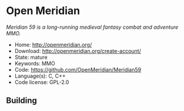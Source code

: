 # Open Meridian

_Meridian 59 is a long-running medieval fantasy combat and adventure MMO._

- Home: http://openmeridian.org/
- Download: http://openmeridian.org/create-account/
- State: mature
- Keywords: MMO
- Code: https://github.com/OpenMeridian/Meridian59
- Language(s): C, C++
- Code license: GPL-2.0

## Building


